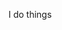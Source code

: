 I do things


<!---
NordGeit/NordGeit is a ✨ special ✨ repository because its `README.md` (this file) appears on your GitHub profile.
You can click the Preview link to take a look at your changes.
--->
